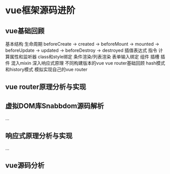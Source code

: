 # vue框架源码进阶

## vue基础回顾
基本结构
生命周期
beforeCreate -> created -> beforeMount -> mounted -> beforeUpdate -> updated -> beforeDestroy -> destroyed
插值表达式
指令
计算属性和监听器
class和style绑定
条件渲染/列表渲染
表单输入绑定
组件
插槽
插件
混入mixin
深入响应式原理
不同构建版本的vue
vue router基础回顾
hash模式和history模式
模拟实现自己的vue router

## vue router原理分析与实现


## 虚拟DOM库Snabbdom源码解析
...

## 响应式原理分析与实现
... 

## vue源码分析

